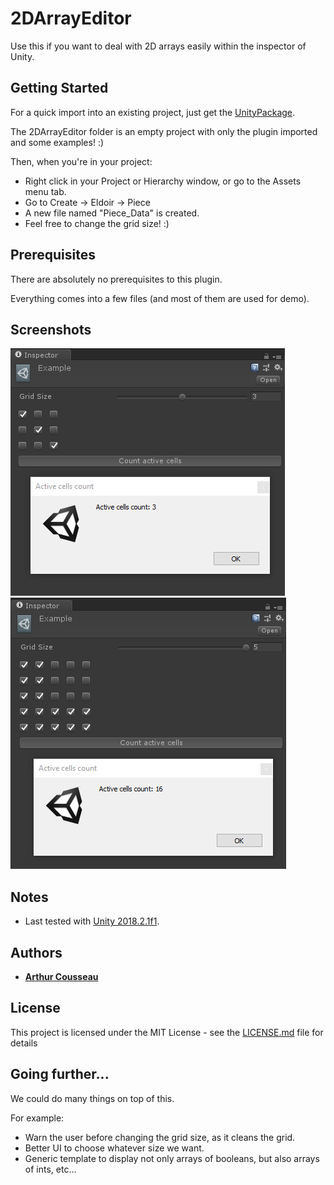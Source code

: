 # 2DArrayEditor

Use this if you want to deal with 2D arrays easily within the inspector of Unity.

## Getting Started

For a quick import into an existing project, just get the [UnityPackage](2DArrayEditorPackage.unitypackage).

The 2DArrayEditor folder is an empty project with only the plugin imported and some examples! :)

Then, when you're in your project:

- Right click in your Project or Hierarchy window, or go to the Assets menu tab.
- Go to Create -> Eldoir -> Piece
- A new file named "Piece_Data" is created.
- Feel free to change the grid size! :)

## Prerequisites

There are absolutely no prerequisites to this plugin.

Everything comes into a few files (and most of them are used for demo).

## Screenshots

![Example 1](Screenshots/Example_1.PNG)
![Example 2](Screenshots/Example_2.PNG)

## Notes

* Last tested with [Unity 2018.2.1f1](https://unity3d.com/unity/whatsnew/unity-2018.2.1).

## Authors

* **[Arthur Cousseau](https://www.linkedin.com/in/arthurcousseau/)**

## License

This project is licensed under the MIT License - see the [LICENSE.md](LICENSE.md) file for details

## Going further...

We could do many things on top of this.

For example:

- Warn the user before changing the grid size, as it cleans the grid.
- Better UI to choose whatever size we want.
- Generic template to display not only arrays of booleans, but also arrays of ints, etc...
